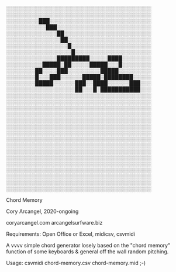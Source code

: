 ░░░░░░░░░░░░░░░░░░░░░░░░░░░░░░░░░░░░░░░░
░░░░░░░░░░░░░░░░░░░░░░░░░░░░░░░░░░░░░░░░
░░░░░░░░░███░░░░░░░░░░░░░░░░░░░░░░░░░░░░
░░░░░░░░░░░███░░░░░░░░░░░░░░░░░░░░░░░░░░
░░░░░░░░░░░░░░██░░░░░░░░░░░░░░░░░░░░░░░░
░░░░░░░░░░░░░░░██░░░░░░░░░░░░░░░░░░░░░░░
░░░░░░░░░░░░░░░░░█░░░░░░░░░░░░░░░░░░░░░░
░░░░░░░░░░░░░░░░░░█░░░░░░░░░░░░░░░░░░░░░
░░░░░░░░░░░░░░█████████░░░░░████░░░░░░░░
░░░░░░░░░░█████░██░░░░░█████░░░█░░░░░░░░
░░░░░░░░██░░░░███░░░░░░░░░█████░░░░░░░░░
░░░░░░░░█░░░███░░░░░░█████░████████░░░░░
░░░░░░░░█████░░░░░░███░░████░░░░░░███░░░
░░░░░░░░░░░░░░░░░░░██░░░█░███████████░░░
░░░░░░░░░░░░░░░░░░░░░░░░░░░░░░░░░░░░░░░░
░░░░░░░░░░░░░░░░░░░░░░░░░░░░░░░░░░░░░░░░
░░░░░░░░░░░░░░░░░░░░░░░░░░░░░░░░░░░░░░░░
░░░░░░░░░░░░░░░░░░░░░░░░░░░░░░░░░░░░░░░░
░░░░░░░░░░░░░░░░░░░░░░░░░░░░░░░░░░░░░░░░
░░░░░░░░░░░░░░░░░░░░░░░░░░░░░░░░░░░░░░░░
░░░░░░░░░░░░░░░░░░░░░░░░░░░░░░░░░░░░░░░░
░░░░░░░░░░░░░░░░░░░░░░░░░░░░░░░░░░░░░░░░
░░░░░░░░░░░░░░░░░░░░░░░░░░░░░░░░░░░░░░░░
░░░░░░░░░░░░░░░░░░░░░░░░░░░░░░░░░░░░░░░░
░░░░░░░░░░░░░░░░░░░░░░░░░░░░░░░░░░░░░░░░
░░░░░░░░░░░░░░░░░░░░░░░░░░░░░░░░░░░░░░░░
░░░░░░░░░░░░░░░░░░░░░░░░░░░░░░░░░░░░░░░░
░░░░░░░░░░░░░░░░░░░░░░░░░░░░░░░░░░░░░░░░
░░░░░░░░░░░░░░░░░░░░░░░░░░░░░░░░░░░░░░░░
░░░░░░░░░░░░░░░░░░░░░░░░░░░░░░░░░░░░░░░░

Chord Memory

Cory Arcangel, 2020-ongoing

coryarcangel.com
arcangelsurfware.biz

Requirements: Open Office or Excel, midicsv, csvmidi

A vvvv simple chord generator losely based on the "chord memory" function of some keyboards & general off the wall random pitching.  

Usage: 
csvmidi chord-memory.csv chord-memory.mid 
;-)

